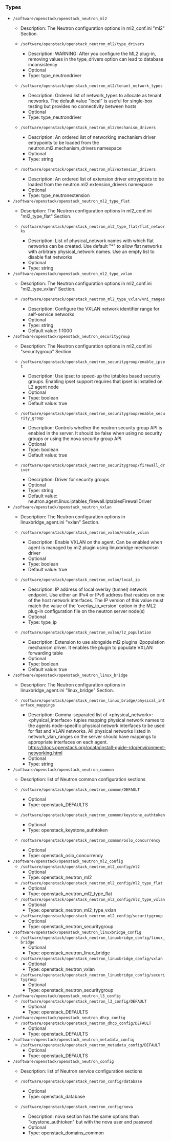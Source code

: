 
### Types

 - `/software/openstack/openstack_neutron_ml2`
    - Description:
    The Neutron configuration options in ml2_conf.ini "ml2" Section.

    - `/software/openstack/openstack_neutron_ml2/type_drivers`
        - Description: WARNING: After you configure the ML2 plug-in,
    removing values in the type_drivers option can lead to database inconsistency
        - Optional
        - Type: type_neutrondriver
    - `/software/openstack/openstack_neutron_ml2/tenant_network_types`
        - Description: Ordered list of network_types to allocate as tenant networks. The default
    value "local" is useful for single-box testing but provides no connectivity
    between hosts
        - Optional
        - Type: type_neutrondriver
    - `/software/openstack/openstack_neutron_ml2/mechanism_drivers`
        - Description: An ordered list of networking mechanism driver entrypoints to be loaded from
    the neutron.ml2.mechanism_drivers namespace
        - Optional
        - Type: string
    - `/software/openstack/openstack_neutron_ml2/extension_drivers`
        - Description: An ordered list of extension driver entrypoints to be loaded from the
    neutron.ml2.extension_drivers namespace
        - Optional
        - Type: type_neutronextension
 - `/software/openstack/openstack_neutron_ml2_type_flat`
    - Description:
    The Neutron configuration options in ml2_conf.ini "ml2_type_flat" Section.

    - `/software/openstack/openstack_neutron_ml2_type_flat/flat_networks`
        - Description: List of physical_network names with which flat networks can be created. Use
    default "*" to allow flat networks with arbitrary physical_network names. Use
    an empty list to disable flat networks
        - Optional
        - Type: string
 - `/software/openstack/openstack_neutron_ml2_type_vxlan`
    - Description:
    The Neutron configuration options in ml2_conf.ini "ml2_type_vxlan" Section.

    - `/software/openstack/openstack_neutron_ml2_type_vxlan/vni_ranges`
        - Description: Configure the VXLAN network identifier range for self-service networks
        - Optional
        - Type: string
        - Default value: 1:1000
 - `/software/openstack/openstack_neutron_securitygroup`
    - Description:
    The Neutron configuration options in ml2_conf.ini "securitygroup" Section.

    - `/software/openstack/openstack_neutron_securitygroup/enable_ipset`
        - Description: Use ipset to speed-up the iptables based security groups. Enabling ipset
    support requires that ipset is installed on L2 agent node
        - Optional
        - Type: boolean
        - Default value: true
    - `/software/openstack/openstack_neutron_securitygroup/enable_security_group`
        - Description: Controls whether the neutron security group API is enabled in the server. It
    should be false when using no security groups or using the nova security
    group API
        - Optional
        - Type: boolean
        - Default value: true
    - `/software/openstack/openstack_neutron_securitygroup/firewall_driver`
        - Description: Driver for security groups
        - Optional
        - Type: string
        - Default value: neutron.agent.linux.iptables_firewall.IptablesFirewallDriver
 - `/software/openstack/openstack_neutron_vxlan`
    - Description:
    The Neutron configuration options in linuxbridge_agent.ini "vxlan" Section.

    - `/software/openstack/openstack_neutron_vxlan/enable_vxlan`
        - Description: Enable VXLAN on the agent. Can be enabled when agent is managed by ml2 plugin
    using linuxbridge mechanism driver
        - Optional
        - Type: boolean
        - Default value: true
    - `/software/openstack/openstack_neutron_vxlan/local_ip`
        - Description: IP address of local overlay (tunnel) network endpoint. Use either an IPv4 or
    IPv6 address that resides on one of the host network interfaces. The IP
    version of this value must match the value of the 'overlay_ip_version' option
    in the ML2 plug-in configuration file on the neutron server node(s)
        - Optional
        - Type: type_ip
    - `/software/openstack/openstack_neutron_vxlan/l2_population`
        - Description: Extension to use alongside ml2 plugins l2population mechanism driver. It
    enables the plugin to populate VXLAN forwarding table
        - Optional
        - Type: boolean
        - Default value: true
 - `/software/openstack/openstack_neutron_linux_bridge`
    - Description:
    The Neutron configuration options in linuxbridge_agent.ini "linux_bridge" Section.

    - `/software/openstack/openstack_neutron_linux_bridge/physical_interface_mappings`
        - Description: Comma-separated list of <physical_network>:<physical_interface> tuples
    mapping physical network names to the agents node-specific physical network
    interfaces to be used for flat and VLAN networks. All physical networks
    listed in network_vlan_ranges on the server should have mappings to
    appropriate interfaces on each agent.
    https://docs.openstack.org/ocata/install-guide-rdo/environment-networking.html
        - Optional
        - Type: string
 - `/software/openstack/openstack_neutron_common`
    - Description:
    list of Neutron common configuration sections

    - `/software/openstack/openstack_neutron_common/DEFAULT`
        - Optional
        - Type: openstack_DEFAULTS
    - `/software/openstack/openstack_neutron_common/keystone_authtoken`
        - Optional
        - Type: openstack_keystone_authtoken
    - `/software/openstack/openstack_neutron_common/oslo_concurrency`
        - Optional
        - Type: openstack_oslo_concurrency
 - `/software/openstack/openstack_neutron_ml2_config`
    - `/software/openstack/openstack_neutron_ml2_config/ml2`
        - Optional
        - Type: openstack_neutron_ml2
    - `/software/openstack/openstack_neutron_ml2_config/ml2_type_flat`
        - Optional
        - Type: openstack_neutron_ml2_type_flat
    - `/software/openstack/openstack_neutron_ml2_config/ml2_type_vxlan`
        - Optional
        - Type: openstack_neutron_ml2_type_vxlan
    - `/software/openstack/openstack_neutron_ml2_config/securitygroup`
        - Optional
        - Type: openstack_neutron_securitygroup
 - `/software/openstack/openstack_neutron_linuxbridge_config`
    - `/software/openstack/openstack_neutron_linuxbridge_config/linux_bridge`
        - Optional
        - Type: openstack_neutron_linux_bridge
    - `/software/openstack/openstack_neutron_linuxbridge_config/vxlan`
        - Optional
        - Type: openstack_neutron_vxlan
    - `/software/openstack/openstack_neutron_linuxbridge_config/securitygroup`
        - Optional
        - Type: openstack_neutron_securitygroup
 - `/software/openstack/openstack_neutron_l3_config`
    - `/software/openstack/openstack_neutron_l3_config/DEFAULT`
        - Optional
        - Type: openstack_DEFAULTS
 - `/software/openstack/openstack_neutron_dhcp_config`
    - `/software/openstack/openstack_neutron_dhcp_config/DEFAULT`
        - Optional
        - Type: openstack_DEFAULTS
 - `/software/openstack/openstack_neutron_metadata_config`
    - `/software/openstack/openstack_neutron_metadata_config/DEFAULT`
        - Optional
        - Type: openstack_DEFAULTS
 - `/software/openstack/openstack_neutron_config`
    - Description:
    list of Neutron service configuration sections

    - `/software/openstack/openstack_neutron_config/database`
        - Optional
        - Type: openstack_database
    - `/software/openstack/openstack_neutron_config/nova`
        - Description: nova section has the same options than "keystone_authtoken" but with the nova user and passwod
        - Optional
        - Type: openstack_domains_common
